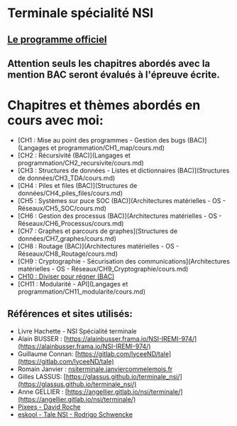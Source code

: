 # Terminale spécialité NSI

## [Le programme officiel](datas/programme-officiel-terminale-NSI.pdf)

## Attention seuls les chapitres abordés avec la mention BAC seront évalués à l'épreuve écrite.


# Chapitres et thèmes abordés en cours avec moi: 


   - [CH1 : Mise au point des programmes - Gestion des bugs (BAC)](Langages et programmation/CH1_map/cours.md)
   - [CH2 : Récursivité (BAC)](Langages et programmation/CH2_recursivite/cours.md)
   - [CH3 : Structures de données - Listes et dictionnaires (BAC)](Structures de données/CH3_TDA/cours.md)
   - [CH4 : Piles et files (BAC)](Structures de données/CH4_piles_files/cours.md)
   - [CH5 : Systèmes sur puce SOC (BAC)](Architectures matérielles - OS - Réseaux/CH5_SOC/cours.md) 
   - [CH6 : Gestion des processus (BAC)](Architectures matérielles - OS - Réseaux/CH6_Processus/cours.md)
   - [CH7 : Graphes et parcours de graphes](Structures de données/CH7_graphes/cours.md)
   - [CH8 : Routage (BAC)](Architectures matérielles - OS - Réseaux/CH8_Routage/cours.md)
   - [CH9 : Cryptographie - Sécurisation des communications](Architectures matérielles - OS - Réseaux/CH9_Cryptographie/cours.md)
   - [CH10 : Diviser pour régner (BAC)](Algorithmique/CH10_diviser/cours.md)
   - [CH11 : Modularité - API](Langages et programmation/CH11_modularite/cours.md)

## Références et sites utilisés:
   - Livre Hachette - NSI Spécialité terminale
   - Alain BUSSER : [https://alainbusser.frama.io/NSI-IREMI-974/](https://alainbusser.frama.io/NSI-IREMI-974/)
   - Guillaume Connan: [https://gitlab.com/lyceeND/tale](https://gitlab.com/lyceeND/tale)
   - Romain Janvier : [nsiterminale.janviercommelemois.fr](http://nsiterminale.janviercommelemois.fr/)
   - Gilles LASSUS: [https://glassus.github.io/terminale_nsi/](https://glassus.github.io/terminale_nsi/)
   - Anne GELLIER : [https://angellier.gitlab.io/nsi/terminale/](https://angellier.gitlab.io/nsi/terminale/)
   - [Pixees - David Roche](https://pixees.fr/informatiquelycee/n_site/nsi_term.html)
   - [eskool - Tale NSI - Rodrigo Schwencke](https://eskool.gitlab.io/tnsi/)
